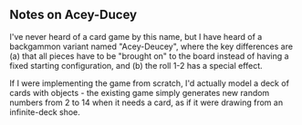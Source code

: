 Notes on Acey-Ducey
-------------------

I've never heard of a card game by this name, but I have heard of a
backgammon variant named "Acey-Deucey", where the key differences are
(a) that all pieces have to be "brought on" to the board instead of having 
a fixed starting configuration, and (b) the roll 1-2 has a special effect.

If I were implementing the game from scratch, I'd actually model a deck
of cards with objects - the existing game simply generates new random 
numbers from 2 to 14 when it needs a card, as if it were drawing from 
an infinite-deck shoe.
